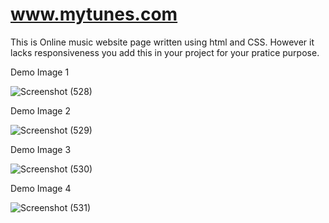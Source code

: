 # www.mytunes.com
This is Online music website page written using html and CSS.
However it lacks responsiveness you add this in your project for your pratice purpose.


Demo Image 1


![Screenshot (528)](https://user-images.githubusercontent.com/117344508/207118568-7190c541-1064-4457-84e7-94342a1a3b54.png)



Demo Image 2


![Screenshot (529)](https://user-images.githubusercontent.com/117344508/207118861-47896967-b2b5-4414-86cc-b895986e0499.png)



Demo Image 3


![Screenshot (530)](https://user-images.githubusercontent.com/117344508/207118945-eb763cfb-4e50-46bb-adb4-7ecc3dcb4479.png)



Demo Image 4



![Screenshot (531)](https://user-images.githubusercontent.com/117344508/207119085-ecc09a09-b075-42b4-a587-fc5fe782355e.png)

